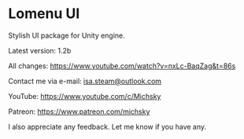 # Lomenu UI
Stylish UI package for Unity engine.

Latest version: 1.2b

All changes: https://www.youtube.com/watch?v=nxLc-BaqZag&t=86s

Contact me via e-mail: isa.steam@outlook.com

YouTube: https://www.youtube.com/c/Michsky

Patreon: https://www.patreon.com/michsky

I also appreciate any feedback. Let me know if you have any.
